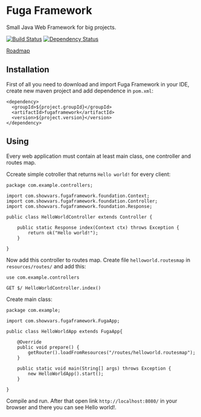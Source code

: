 Fuga Framework
=======
Small Java Web Framework for big projects.

[![Build Status](https://travis-ci.org/bunjlabs/Fuga-Framework.svg?branch=master)](https://travis-ci.org/bunjlabs/Fuga-Framework)
[![Dependency Status](https://www.versioneye.com/user/projects/55b8dac9653762001700136e/badge.svg?style=flat)](https://www.versioneye.com/user/projects/55b8dac9653762001700136e)

[Roadmap](https://github.com/IntCode/Fuga-Framework/wiki/Roadmap)
## Installation

First of all you need to download and import Fuga Framework in your IDE, create new maven project and add dependence in `pom.xml`:

```
<dependency>
  <groupId>${project.groupId}</groupId>
  <artifactId>fugaframework</artifactId>
  <version>${project.version}</version>
</dependency>
```

## Using

Every web application must contain at least main class, one controller and routes map.

Ccreate simple cotroller that returns `Hello world!` for every client:

```
package com.example.controllers;

import com.showvars.fugaframework.foundation.Context;
import com.showvars.fugaframework.foundation.Controller;
import com.showvars.fugaframework.foundation.Response;

public class HelloWorldController extends Controller {

    public static Response index(Context ctx) throws Exception {
        return ok("Hello world!");
    }

}
```

Now add this controller to routes map. Create file `helloworld.routesmap` in `resources/routes/` and add this:

```
use com.example.controllers

GET $/ HelloWorldController.index()
```


Create main class:

```
package com.example;

import com.showvars.fugaframework.FugaApp;

public class HelloWorldApp extends FugaApp{

	@Override
	public void prepare() {
		getRouter().loadFromResources("/routes/helloworld.routesmap");
	}
	
	public static void main(String[] args) throws Exception {
		new HelloWorldApp().start();
	}

}
```

Compile and run. After that open link `http://localhost:8080/` in your browser and there you can see Hello world!.
